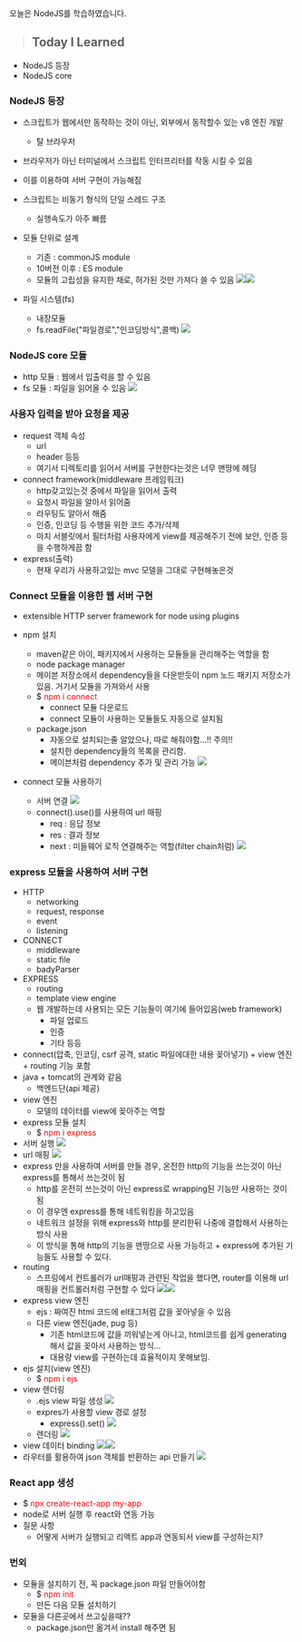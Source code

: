 오늘은 NodeJS를 학습하였습니다.

> ## Today I Learned
  - NodeJS 등장
  - NodeJS core

### NodeJS 등장
  - 스크립트가 웹에서만 동작하는 것이 아닌, 외부에서 동작할수 있는 v8 엔진 개발
    - 탈 브라우저
  - 브라우저가 아닌 터미널에서 스크립트 인터프리터를 작동 시킬 수 있음
  - 이를 이용하여 서버 구현이 가능해짐
  - 스크립트는 비동기 형식의 단일 스레드 구조
    - 실행속도가 아주 빠름
  - 모듈 단위로 설계
    - 기존 : commonJS module
    - 10버전 이후 : ES module
    - 모듈의 고립성을 유지한 채로, 허가된 것만 가져다 쓸 수 있음
  ![](https://images.velog.io/images/junjun-creator/post/7290e5d0-792d-4c4a-83fd-b185bf2171f6/%EC%8A%A4%ED%81%AC%EB%A6%B0%EC%83%B7%202021-01-25%20%EC%98%A4%EC%A0%84%2011.49.11.png)![](https://images.velog.io/images/junjun-creator/post/ff7b7215-262f-4a14-9891-c86d9d980643/%EC%8A%A4%ED%81%AC%EB%A6%B0%EC%83%B7%202021-01-25%20%EC%98%A4%EC%A0%84%2011.49.24.png)
  
  - 파일 시스템(fs)
    - 내장모듈
    - fs.readFile("파일경로","인코딩방식",콜백)
    ![](https://images.velog.io/images/junjun-creator/post/742443fc-fbc7-4294-8cda-e33f3848bafe/%EC%8A%A4%ED%81%AC%EB%A6%B0%EC%83%B7%202021-01-25%20%EC%98%A4%ED%9B%84%2012.01.47.png)
    
### NodeJS core 모듈
  - http 모듈 : 웹에서 입출력을 할 수 있음
  - fs 모듈 : 파일을 읽어올 수 있음
  ![](https://images.velog.io/images/junjun-creator/post/c6d12af1-8852-4b3b-b03e-3b2e39e086b7/%EC%8A%A4%ED%81%AC%EB%A6%B0%EC%83%B7%202021-01-25%20%EC%98%A4%ED%9B%84%202.33.20.png)
  
### 사용자 입력을 받아 요청을 제공
  - request 객체 속성
    - url
    - header 등등
    - 여기서 디렉토리를 읽어서 서버를 구현한다는것은 너무 맨땅에 헤딩
  - connect framework(middleware 프레임워크)
    - http갖고있는것 중에서 파일을 읽어서 출력
    - 요청시 파일을 알아서 읽어줌
    - 라우팅도 알아서 해줌
    - 인증, 인코딩 등 수행을 위한 코드 추가/삭제
    - 마치 서블릿에서 필터처럼 사용자에게 view를 제공해주기 전에 보안, 인증 등을 수행하게끔 함
  - express(출력)
    - 현재 우리가 사용하고있는 mvc 모델을 그대로 구현해놓은것
    
### Connect 모듈을 이용한 웹 서버 구현
  - extensible HTTP server framework for node using plugins
  - npm 설치
    - maven같은 아이, 패키지에서 사용하는 모듈들을 관리해주는 역할을 함
    - node package manager
    - 메이븐 저장소에서 dependency들을 다운받듯이 npm 노드 패키지 저장소가 있음. 거기서 모듈을 가져와서 사용
    - $ <span style="color:red;">npm i connect</span>
      - connect 모듈 다운로드
      - connect 모듈이 사용하는 모듈들도 자동으로 설치됨
    - package.json
      - 자동으로 설치되는줄 알았으나, 따로 해줘야함...!! 주의!!
      - 설치한 dependency들의 목록을 관리함.
      - 메이븐처럼 dependency 추가 및 관리 가능
      ![](https://images.velog.io/images/junjun-creator/post/74a1160a-e1d9-4650-8d3e-467293f14bfa/%EC%8A%A4%ED%81%AC%EB%A6%B0%EC%83%B7%202021-01-27%20%EC%98%A4%ED%9B%84%2011.53.36.png)
      
  - connect 모듈 사용하기
    - 서버 연결
    ![](https://images.velog.io/images/junjun-creator/post/f90df464-322c-4e70-b2de-c6b59be49fb2/%EC%8A%A4%ED%81%AC%EB%A6%B0%EC%83%B7%202021-01-28%20%EC%98%A4%EC%A0%84%2012.03.40.png)
    - connect().use()를 사용하여 url 매핑
      - req : 응답 정보
      - res : 결과 정보
      - next : 미들웨어 로직 연결해주는 역할(filter chain처럼)
    ![](https://images.velog.io/images/junjun-creator/post/cbedd3d3-81a7-4e7b-a288-5aa13a925b5a/%EC%8A%A4%ED%81%AC%EB%A6%B0%EC%83%B7%202021-01-28%20%EC%98%A4%EC%A0%84%2012.29.17.png)

### express 모듈을 사용하여 서버 구현
  - HTTP
    - networking
    - request, response
    - event
    - listening
  - CONNECT
    - middleware
    - static file
    - badyParser
  - EXPRESS 
    - routing
    - template view engine
    - 웹 개발하는데 사용되는 모든 기능들이 여기에 들어있음(web framework)
      - 파일 업로드
      - 인증
      - 기타 등등
  - connect(압축, 인코딩, csrf 공격, static 파일에대한 내용 꽂아넣기) + view 엔진 + routing 기능 포함
  - java + tomcat의 관계와 같음
    - 백엔드단(api 제공)
  - view 엔진
    - 모델의 데이터를 view에 꽂아주는 역할
  - express 모듈 설치
    - $ <span style="color:red;">npm i express</span>
  - 서버 실행
  ![](https://images.velog.io/images/junjun-creator/post/70f8f5b3-acfe-470f-8a68-e2c9c04eb824/%EC%8A%A4%ED%81%AC%EB%A6%B0%EC%83%B7%202021-01-28%20%EC%98%A4%EC%A0%84%201.03.44.png)
  - url 매핑
  ![](https://images.velog.io/images/junjun-creator/post/61f39f18-b437-4c80-8130-b3619145285f/%EC%8A%A4%ED%81%AC%EB%A6%B0%EC%83%B7%202021-01-28%20%EC%98%A4%EC%A0%84%201.09.21.png)
  - express 만을 사용하여 서버를 만들 경우, 온전한 http의 기능을 쓰는것이 아닌 express를 통해서 쓰는것이 됨
    - http를 온전히 쓰는것이 아닌 express로 wrapping된 기능만 사용하는 것이 됨
    - 이 경우엔 express를 통해 네트워킹을 하고있음
    - 네트워크 설정을 위해 express와 http를 분리한뒤 나중에 결합해서 사용하는 방식 사용
    - 이 방식을 통해 http의 기능을 맨땅으로 사용 가능하고 + express에 추가된 기능들도 사용할 수 있다.
  - routing
    - 스프링에서 컨트롤러가 url매핑과 관련된 작업을 했다면, router를 이용해 url 매핑을 컨트롤러처럼 구현할 수 있다
    ![](https://images.velog.io/images/junjun-creator/post/2ee57f1b-e696-4447-b4e7-88e2ed0c660f/%EC%8A%A4%ED%81%AC%EB%A6%B0%EC%83%B7%202021-01-28%20%EC%98%A4%EC%A0%84%2011.13.12.png)![](https://images.velog.io/images/junjun-creator/post/8cf2cb8a-6427-45b4-aed2-4c6e2a21e2f4/%EC%8A%A4%ED%81%AC%EB%A6%B0%EC%83%B7%202021-01-28%20%EC%98%A4%EC%A0%84%2011.13.28.png)
  - express view 엔진
    - ejs : 짜여진 html 코드에 el태그처럼 값을 꽂아넣을 수 있음
    - 다른 view 엔진(jade, pug 등)
      - 기존 html코드에 값을 끼워넣는게 아니고, html코드를 쉽게 generating 해서 값을 꽂아서 사용하는 방식...
      - 대용량 view를 구현하는데 효율적이지 못해보임.
  - ejs 설치(view 엔진)
    - $ <span style="color:red;">npm i ejs</span>
  - view 렌더링
    - .ejs view 파일 생성
    ![](https://images.velog.io/images/junjun-creator/post/82ffe52e-e75f-4af7-a745-832dea4dbc5b/%EC%8A%A4%ED%81%AC%EB%A6%B0%EC%83%B7%202021-01-28%20%EC%98%A4%EC%A0%84%2011.53.50.png)
    - expres가 사용할 view 경로 설정
      - express().set()
      ![](https://images.velog.io/images/junjun-creator/post/2d680c3c-d421-476a-bbef-a86cefa1ea3a/%EC%8A%A4%ED%81%AC%EB%A6%B0%EC%83%B7%202021-01-28%20%EC%98%A4%EC%A0%84%2011.54.32.png)
    - 렌더링
    ![](https://images.velog.io/images/junjun-creator/post/998c5c27-6a71-48e7-a387-9df07bfb3f3c/%EC%8A%A4%ED%81%AC%EB%A6%B0%EC%83%B7%202021-01-28%20%EC%98%A4%EC%A0%84%2011.55.13.png)
  - view 데이터 binding
  ![](https://images.velog.io/images/junjun-creator/post/d12904a0-b871-4020-a6bb-e23121a6a697/%EC%8A%A4%ED%81%AC%EB%A6%B0%EC%83%B7%202021-01-28%20%EC%98%A4%ED%9B%84%2012.06.45.png)![](https://images.velog.io/images/junjun-creator/post/e8c5a9a5-11ac-4dd0-8962-b81beaeb666d/%EC%8A%A4%ED%81%AC%EB%A6%B0%EC%83%B7%202021-01-28%20%EC%98%A4%ED%9B%84%2012.16.18.png)
  - 라우터를 활용하여 json 객체를 반환하는 api 만들기
  ![](https://images.velog.io/images/junjun-creator/post/32857202-fdfa-4bd6-bc85-81c837c2944e/%EC%8A%A4%ED%81%AC%EB%A6%B0%EC%83%B7%202021-01-28%20%EC%98%A4%ED%9B%84%2012.24.25.png)
  

### React app 생성
  - $ <span style="color:red;">npx create-react-app my-app</span>
  - node로 서버 실행 후 react와 연동 가능
  - 질문 사항
    - 어떻게 서버가 실행되고 리액트 app과 연동되서 view를 구성하는지?

### 번외
  - 모듈을 설치하기 전, 꼭 package.json 파일 만들어야함
    - $ <span style="color:red;">npm init</span>
    - 만든 다음 모듈 설치하기
  - 모듈을 다른곳에서 쓰고싶을때??
    - package.json만 옮겨서 install 해주면 됨
